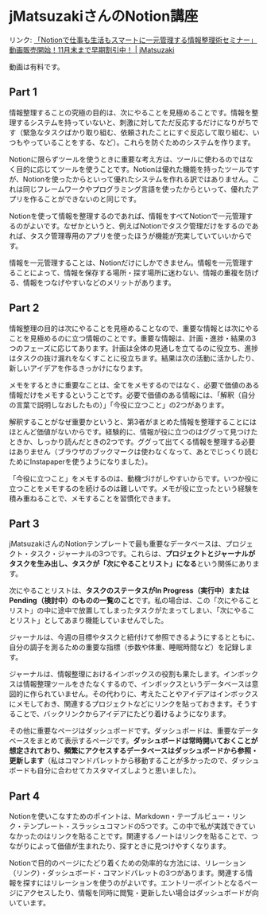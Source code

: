 # jMatsuzakiさんのNotion講座

リンク: [「Notionで仕事も生活もスマートに一元管理する情報整理術セミナー」動画販売開始！11月末まで早期割引中！ | jMatsuzaki](https://jmatsuzaki.com/archives/27994)

動画は有料です。

## Part 1

情報整理することの究極の目的は、次にやることを見極めることです。情報を整理するシステムを持っていないと、刺激に対してただ反応するだけになりがちです（緊急なタスクばかり取り組む、依頼されたことにすぐ反応して取り組む、いつもやっていることをする、など）。これらを防ぐためのシステムを作ります。

Notionに限らずツールを使うときに重要な考え方は、ツールに使わるのではなく目的に応じてツールを使うことです。Notionは優れた機能を持ったツールですが、Notionを使ったからといって優れたシステムを作れる訳ではありません。これは同じフレームワークやプログラミング言語を使ったからといって、優れたアプリを作ることができないのと同じです。

Notionを使って情報を整理するのであれば、情報をすべてNotionで一元管理するのがよいです。なぜかというと、例えばNotionでタスク管理だけをするのであれば、タスク管理専用のアプリを使ったほうが機能が充実していていいからです。

情報を一元管理することは、Notionだけにしかできません。情報を一元管理することによって、情報を保存する場所・探す場所に迷わない、情報の重複を防げる、情報をつなげやすいなどのメリットがあります。

## Part 2

情報整理の目的は次にやることを見極めることなので、重要な情報とは次にやることを見極めるのに立つ情報のことです。重要な情報は、計画・進捗・結果の3つのフェーズに応じてあります。計画は全体の見通しを立てるのに役立ち、進捗はタスクの抜け漏れをなくすことに役立ちます。結果は次の活動に活かしたり、新しいアイデアを作るきっかけになります。

メモをするときに重要なことは、全てをメモするのではなく、必要で価値のある情報だけをメモするということです。必要で価値のある情報には、「解釈（自分の言葉で説明しなおしたもの）」「今役に立つこと」の2つがあります。

解釈することがなぜ重要かというと、第3者がまとめた情報を整理することにはほとんど価値がないからです。経験的に、情報が役に立つのはググって見つけたときか、しっかり読んだときの2つです。ググって出てくる情報を整理する必要はありません（ブラウザのブックマークは使わなくなって、あとでじっくり読むためにInstapaperを使うようになりました）。

「今役に立つこと」をメモするのは、動機づけがしやすいからです。いつか役に立つことをメモするのを続けるのは難しいです。メモが役に立ったという経験を積み重ねることで、メモすることを習慣化できます。

## Part 3

jMatsuzakiさんのNotionテンプレートで最も重要なデータベースは、プロジェクト・タスク・ジャーナルの3つです。これらは、**プロジェクトとジャーナルがタスクを生み出し、タスクが「次にやることリスト」になる**という関係にあります。

次にやることリストは、**タスクのステータスがIn Progress（実行中）またはPending（検討中）のものの一覧のこと**です。私の場合は、この「次にやることリスト」の中に途中で放置してしまったタスクがたまってしまい、「次にやることリスト」としてあまり機能していませんでした。

ジャーナルは、今週の目標やタスクと紐付けて参照できるようにするとともに、自分の調子を測るための重要な指標（歩数や体重、睡眠時間など）を記録します。

ジャーナルは、情報整理におけるインボックスの役割も果たします。インボックスは情報整理ツールをきたなくするので、インボックスというデータベースは意図的に作られていません。その代わりに、考えたことやアイデアはインボックスにメモしておき、関連するプロジェクトなどにリンクを貼っておきます。そうすることで、バックリンクからアイデアにたどり着けるようになります。

その他に重要なページはダッシュボードです。ダッシュボードは、重要なデータベースをまとめて表示するページです。**ダッシュボードは常時開いておくことが想定されており、頻繁にアクセスするデータベースはダッシュボードから参照・更新します**（私はコマンドパレットから移動することが多かったので、ダッシュボードも自分に合わせてカスタマイズしようと思いました）。

## Part 4

Notionを使いこなすためのポイントは、Markdown・テーブルビュー・リンク・テンプレート・スラッシュコマンドの5つです。この中で私が実践できていなかったのはリンクを貼ることです。関連するノートはリンクを貼ることで、つながりによって価値が生まれたり、探すときに見つけやすくなります。

Notionで目的のページにたどり着くための効率的な方法には、リレーション（リンク）・ダッシュボード・コマンドパレットの3つがあります。関連する情報を探すにはリレーションを使うのがよいです。エントリーポイントとなるページにアクセスしたり、情報を同時に閲覧・更新したい場合はダッシュボードが向いています。
